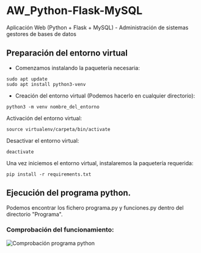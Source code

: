 # AW_Python-Flask-MySQL
Aplicación Web (Python + Flask + MySQL) - Administración de sistemas gestores de bases de datos

## Preparación del entorno virtual

* Comenzamos instalando la paquetería necesaria:

```
sudo apt update
sudo apt install python3-venv
```

* Creación del entorno virtual (Podemos hacerlo en cualquier directorio):

`python3 -m venv nombre_del_entorno`

Activación del entorno virtual:

`source virtualenv/carpeta/bin/activate`

Desactivar el entorno virtual:

`deactivate`

Una vez iniciemos el entorno virtual, instalaremos la paquetería requerida:

`pip install -r requirements.txt`

## Ejecución del programa python.

Podemos encontrar los fichero programa.py y funciones.py dentro del directorio "Programa".

### Comprobación del funcionamiento:

![Comprobación programa python](Programa/Ejecución-programa(Pruebas).png)

